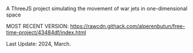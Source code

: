 A ThreeJS project simulating the movement of war jets in one-dimensional space

MOST RECENT VERSION: https://rawcdn.githack.com/alperenbutun/free-time-project/43484df/index.html

Last Update: 2024, March.
